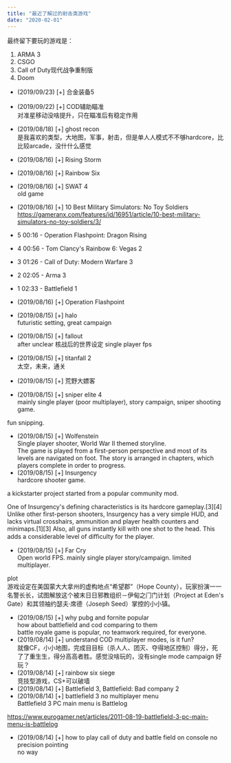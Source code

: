 ```yaml
---
title: "最近了解过的射击类游戏"
date: "2020-02-01"
---
```


最终留下要玩的游戏是：

1. ARMA 3
2. CSGO
3. Call of Duty现代战争重制版
4. Doom

- (2019/09/23) \[+\] 合金装备5
- (2019/09/22) \[+\] COD辅助瞄准  
    对准星移动没啥提升，只在瞄准后有稳定作用
- (2019/08/18) \[+\] ghost recon  
    是我喜欢的类型，大地图，军事，射击，但是单⼈人模式不不够hardcore，⽐比较arcade，没什什么感觉
- (2019/08/16) \[+\] Rising Storm
- (2019/08/16) \[+\] Rainbow Six
- (2019/08/16) \[+\] SWAT 4  
    old game
- (2019/08/16) \[+\] 10 Best Military Simulators: No Toy Soldiers  
    https://gameranx.com/features/id/16951/article/10-best-military-simulators-no-toy-soldiers/3/

- 5 00:16 - Operation Flashpoint: Dragon Rising
- 4 00:56 - Tom Clancy's Rainbow 6: Vegas 2
- 3 01:26 - Call of Duty: Modern Warfare 3
- 2 02:05 - Arma 3
- 1 02:33 - Battlefield 1

- (2019/08/16) \[+\] Operation Flashpoint
- (2019/08/15) \[+\] halo  
    futuristic setting, great campaign
- (2019/08/15) \[+\] fallout  
    after unclear 核战后的世界设定 single player fps
- (2019/08/15) \[+\] titanfall 2  
    太空，未来，通关
- (2019/08/15) \[+\] 荒野大嫖客
- (2019/08/15) \[+\] sniper elite 4  
    mainly single player (poor multiplayer), story campaign, sniper shooting game.

fun snipping.

- (2019/08/15) \[+\] Wolfenstein  
    Single player shooter, World War II themed storyline.  
    The game is played from a first-person perspective and most of its levels are navigated on foot. The story is arranged in chapters, which players complete in order to progress.
- (2019/08/15) \[+\] Insurgency  
    hardcore shooter game.

a kickstarter project started from a popular community mod.

One of Insurgency's defining characteristics is its hardcore gameplay.\[3\]\[4\] Unlike other first-person shooters, Insurgency has a very simple HUD, and lacks virtual crosshairs, ammunition and player health counters and minimaps.\[1\]\[3\] Also, all guns instantly kill with one shot to the head. This adds a considerable level of diﬃculty for the player.

- (2019/08/15) \[+\] Far Cry  
    Open world FPS. mainly single player story/campaign. limited multiplayer.

plot  
游戏设定在美国蒙⼤大拿州的虚构地点“希望郡”（Hope County），玩家扮演⼀一名警⻓长，试图解放这个被末⽇日邪教组织－伊甸之⻔门计划（Project at Eden's Gate）和其领袖约瑟夫‧席德（Joseph Seed）掌控的⼩小镇。

- (2019/08/15) \[+\] why pubg and fornite popular  
    how about battlefield and cod comparing to them  
    battle royale game is popular, no teamwork required, for everyone.
- (2019/08/14) \[+\] understand COD multiplayer modes, is it fun?  
    就像CF，⼩小地图，完成⽬目标（杀⼈人、团灭、夺得地区控制）得分，死了了重⽣生，得分⾼高者胜。感觉没啥玩的，没有single mode campaign 好玩？
- (2019/08/14) \[+\] rainbow six siege  
    竞技型游戏，CS+可以破墙
- (2019/08/14) \[+\] Battlefield 3, Battlefield: Bad company 2
- (2019/08/14) \[+\] battlefield 3 no multiplayer menu  
    Battlefield 3 PC main menu is Battlelog

https://www.eurogamer.net/articles/2011-08-19-battlefield-3-pc-main-menu-is-battlelog

- (2019/08/14) \[+\] how to play call of duty and battle field on console no precision pointing  
    no way
